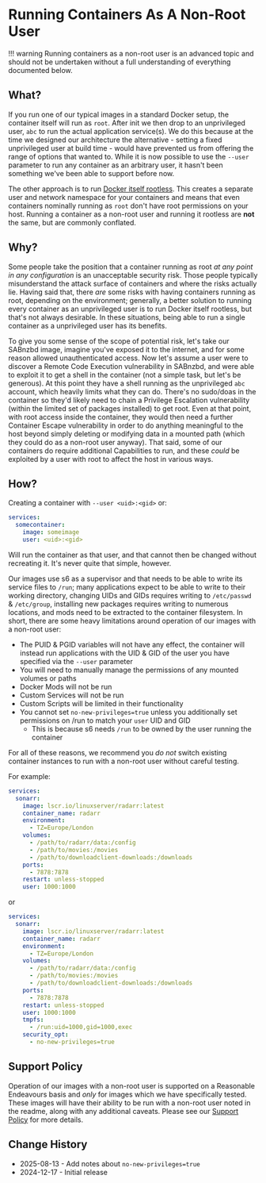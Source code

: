 # Running Containers As A Non-Root User

!!! warning
    Running containers as a non-root user is an advanced topic and should not be undertaken without a full understanding of everything documented below.

## What?

If you run one of our typical images in a standard Docker setup, the container itself will run as `root`. After init we then drop to an unprivileged user, `abc` to run the actual application service(s). We do this because at the time we designed our architecture the alternative - setting a fixed unprivileged user at build time - would have prevented us from offering the range of options that wanted to. While it is now possible to use the `--user` parameter to run any container as an arbitrary user, it hasn't been something we've been able to support before now.

The other approach is to run [Docker itself rootless](https://docs.docker.com/engine/security/rootless/). This creates a separate user and network namespace for your containers and means that even containers nominally running as `root` don't have root permissions on your host. Running a container as a non-root user and running it rootless are **not** the same, but are commonly conflated.

## Why?

Some people take the position that a container running as root *at any point in any configuration* is an unacceptable security risk. Those people typically misunderstand the attack surface of containers and where the risks actually lie. Having said that, there *are* some risks with having containers running as root, depending on the environment; generally, a better solution to running every container as an unprivileged user is to run Docker itself rootless, but that's not always desirable. In these situations, being able to run a single container as a unprivileged user has its benefits.

To give you some sense of the scope of potential risk, let's take our SABnzbd image, imagine you've exposed it to the internet, and for some reason allowed unauthenticated access. Now let's assume a user were to discover a Remote Code Execution vulnerability in SABnzbd, and were able to exploit it to get a shell in the container (not a simple task, but let's be generous). At this point they have a shell running as the unprivileged `abc` account, which heavily limits what they can do. There's no sudo/doas in the container so they'd likely need to chain a Privilege Escalation vulnerability (within the limited set of packages installed) to get root. Even at that point, with root access inside the container, they would then need a further Container Escape vulnerability in order to do anything meaningful to the host beyond simply deleting or modifying data in a mounted path (which they could do as a non-root user anyway). That said, some of our containers do require additional Capabilities to run, and these *could* be exploited by a user with root to affect the host in various ways.

## How?

Creating a container with `--user <uid>:<gid>` or:

```yaml
services:
  somecontainer:
    image: someimage
    user: <uid>:<gid>
```

Will run the container as that user, and that cannot then be changed without recreating it. It's never quite that simple, however.

Our images use s6 as a supervisor and that needs to be able to write its service files to `/run`; many applications expect to be able to write to their working directory, changing UIDs and GIDs requires writing to `/etc/passwd` & `/etc/group`, installing new packages requires writing to numerous locations, and mods need to be extracted to the container filesystem. In short, there are some heavy limitations around operation of our images with a non-root user:

* The PUID & PGID variables will not have any effect, the container will instead run applications with the UID & GID of the user you have specified via the `--user` parameter
* You will need to manually manage the permissions of any mounted volumes or paths
* Docker Mods will not be run
* Custom Services will not be run
* Custom Scripts will be limited in their functionality
* You cannot set `no-new-privileges=true` unless you additionally set permissions on /run to match your `user` UID and GID
    * This is because s6 needs `/run` to be owned by the user running the container

For all of these reasons, we recommend you *do not* switch existing container instances to run with a non-root user without careful testing.

For example:

```yaml
services:
  sonarr:
    image: lscr.io/linuxserver/radarr:latest
    container_name: radarr
    environment:
      - TZ=Europe/London
    volumes:
      - /path/to/radarr/data:/config
      - /path/to/movies:/movies
      - /path/to/downloadclient-downloads:/downloads
    ports:
      - 7878:7878
    restart: unless-stopped
    user: 1000:1000
```

or

```yaml
services:
  sonarr:
    image: lscr.io/linuxserver/radarr:latest
    container_name: radarr
    environment:
      - TZ=Europe/London
    volumes:
      - /path/to/radarr/data:/config
      - /path/to/movies:/movies
      - /path/to/downloadclient-downloads:/downloads
    ports:
      - 7878:7878
    restart: unless-stopped
    user: 1000:1000
    tmpfs:
      - /run:uid=1000,gid=1000,exec
    security_opt:
      - no-new-privileges=true
```

## Support Policy

Operation of our images with a non-root user is supported on a Reasonable Endeavours basis and *only* for images which we have specifically tested. These images will have their ability to be run with a non-root user noted in the readme, along with any additional caveats. Please see our [Support Policy](https://linuxserver.io/supportpolicy) for more details.

## Change History

* 2025-08-13 - Add notes about `no-new-privileges=true`
* 2024-12-17 - Initial release

